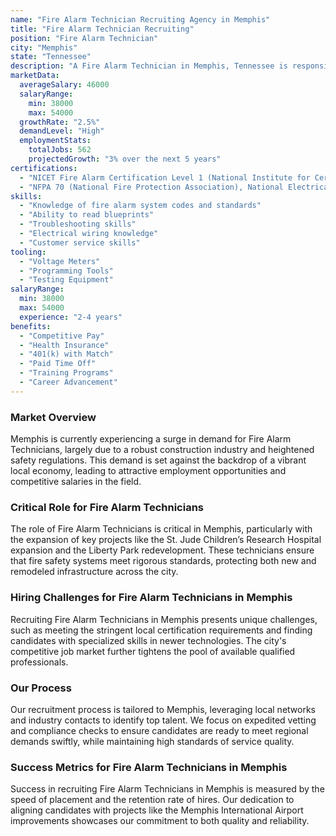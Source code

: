 ```yaml
---
name: "Fire Alarm Technician Recruiting Agency in Memphis"
title: "Fire Alarm Technician Recruiting"
position: "Fire Alarm Technician"
city: "Memphis"
state: "Tennessee"
description: "A Fire Alarm Technician in Memphis, Tennessee is responsible for installing, programming, maintaining, and repairing fire alarm wiring and equipment."
marketData:
  averageSalary: 46000
  salaryRange:
    min: 38000
    max: 54000
  growthRate: "2.5%"
  demandLevel: "High"
  employmentStats:
    totalJobs: 562
    projectedGrowth: "3% over the next 5 years"
certifications:
  - "NICET Fire Alarm Certification Level 1 (National Institute for Certification in Engineering Technologies)"
  - "NFPA 70 (National Fire Protection Association), National Electrical Code"
skills:
  - "Knowledge of fire alarm system codes and standards"
  - "Ability to read blueprints"
  - "Troubleshooting skills"
  - "Electrical wiring knowledge"
  - "Customer service skills"
tooling:
  - "Voltage Meters"
  - "Programming Tools"
  - "Testing Equipment"
salaryRange:
  min: 38000
  max: 54000
  experience: "2-4 years"
benefits:
  - "Competitive Pay"
  - "Health Insurance"
  - "401(k) with Match"
  - "Paid Time Off"
  - "Training Programs"
  - "Career Advancement"
---
```


### Market Overview
Memphis is currently experiencing a surge in demand for Fire Alarm Technicians, largely due to a robust construction industry and heightened safety regulations. This demand is set against the backdrop of a vibrant local economy, leading to attractive employment opportunities and competitive salaries in the field.

### Critical Role for Fire Alarm Technicians
The role of Fire Alarm Technicians is critical in Memphis, particularly with the expansion of key projects like the St. Jude Children’s Research Hospital expansion and the Liberty Park redevelopment. These technicians ensure that fire safety systems meet rigorous standards, protecting both new and remodeled infrastructure across the city.

### Hiring Challenges for Fire Alarm Technicians in Memphis
Recruiting Fire Alarm Technicians in Memphis presents unique challenges, such as meeting the stringent local certification requirements and finding candidates with specialized skills in newer technologies. The city's competitive job market further tightens the pool of available qualified professionals.

### Our Process
Our recruitment process is tailored to Memphis, leveraging local networks and industry contacts to identify top talent. We focus on expedited vetting and compliance checks to ensure candidates are ready to meet regional demands swiftly, while maintaining high standards of service quality.

### Success Metrics for Fire Alarm Technicians in Memphis
Success in recruiting Fire Alarm Technicians in Memphis is measured by the speed of placement and the retention rate of hires. Our dedication to aligning candidates with projects like the Memphis International Airport improvements showcases our commitment to both quality and reliability.
